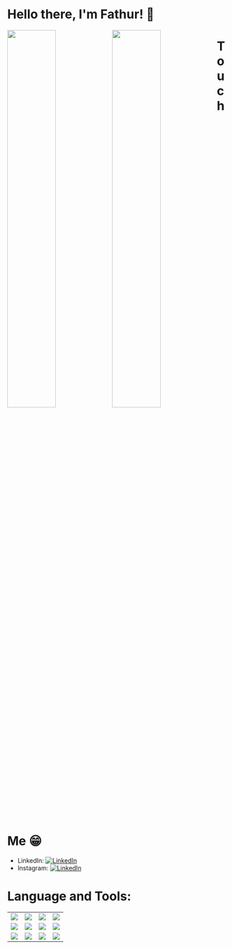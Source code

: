 # Hello there, I'm Fathur! 👋

<img align="left" width="47%" src="https://github-readme-stats.vercel.app/api?username=FathurAnshari&show_icons=true&theme=radical"/>

<img align="left" width="47%" src="https://github-readme-stats.vercel.app/api/top-langs/?username=FathurAnshari&layout=compact"/>

# Touch Me 😁
<ul>
  <li>LinkedIn: <a href="https://www.linkedin.com/in/fathurmfa/" target="_blank"><img alt="LinkedIn" src="https://img.shields.io/badge/Fathur Anshari-%230077B5.svg?style=for-the-badge&logo=linkedin&logoColor=white"/></a>
  </li>
  <li>Instagram: <a href="https://www.instagram.com/alanshari__/" target="_blank"><img alt="LinkedIn" src="https://img.shields.io/badge/alanshari__-%23E4405F.svg?style=for-the-badge&logo=Instagram&logoColor=white"/></a>
  </li>
</ul>

# Language and Tools:
<table style="width:100%">
  <tr>
    <td><img src="https://img.shields.io/badge/javascript-%23323330.svg?style=for-the-badge&logo=javascript&logoColor=%23F7DF1E"/></th>
    <td><img src="https://img.shields.io/badge/typescript-%23007ACC.svg?style=for-the-badge&logo=typescript&logoColor=white"/></th>
    <td><img src="https://img.shields.io/badge/kotlin-%230095D5.svg?style=for-the-badge&logo=kotlin&logoColor=white"/></th>
    <td><img src="https://img.shields.io/badge/python-3670A0?style=for-the-badge&logo=python&logoColor=ffdd54"/></th>
  </tr>
  <tr>
    <td><img src="https://img.shields.io/badge/java-%23ED8B00.svg?style=for-the-badge&logo=java&logoColor=white"/></td>
    <td><img src="https://img.shields.io/badge/react-%2320232a.svg?style=for-the-badge&logo=react&logoColor=%2361DAFB"/></td>
    <td><img src="https://img.shields.io/badge/Android%20Studio-3DDC84.svg?style=for-the-badge&logo=android-studio&logoColor=white"/></td>
    <td><img src="https://img.shields.io/badge/Next-black?style=for-the-badge&logo=next.js&logoColor=white"/></td>
  </tr>
  <tr>
    <td><img src="https://img.shields.io/badge/redux-%23593d88.svg?style=for-the-badge&logo=redux&logoColor=white"/></td>
    <td><img src="https://img.shields.io/badge/SASS-hotpink.svg?style=for-the-badge&logo=SASS&logoColor=white"/></td>
    <td><img src="https://img.shields.io/badge/MongoDB-%234ea94b.svg?style=for-the-badge&logo=mongodb&logoColor=white"/></td>
    <td><img src="https://img.shields.io/badge/chakra-%234ED1C5.svg?style=for-the-badge&logo=chakraui&logoColor=white"/></td>
  </tr>
</table>
